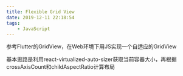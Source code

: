 ```yaml
---
title: Flexible Grid View
date: 2019-12-11 22:18:54
tags:
    - JavaScript
---
```


参考Flutter的GridView，在Web环境下用JS实现一个自适应的GridView

基本思路是利用react-virtualized-auto-sizer获取当前容器大小，再根据crossAxisCount和childAspectRatio计算布局

<!-- more -->